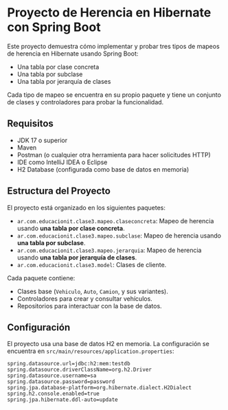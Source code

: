# Proyecto de Herencia en Hibernate con Spring Boot

Este proyecto demuestra cómo implementar y probar tres tipos de mapeos de herencia en Hibernate usando Spring Boot: 
- Una tabla por clase concreta
- Una tabla por subclase
- Una tabla por jerarquía de clases

Cada tipo de mapeo se encuentra en su propio paquete y tiene un conjunto de clases y controladores para probar la funcionalidad.

## Requisitos

- JDK 17 o superior
- Maven
- Postman (o cualquier otra herramienta para hacer solicitudes HTTP)
- IDE como IntelliJ IDEA o Eclipse
- H2 Database (configurada como base de datos en memoria)

## Estructura del Proyecto

El proyecto está organizado en los siguientes paquetes:

- `ar.com.educacionit.clase3.mapeo.claseconcreta`: Mapeo de herencia usando **una tabla por clase concreta**.
- `ar.com.educacionit.clase3.mapeo.subclase`: Mapeo de herencia usando **una tabla por subclase**.
- `ar.com.educacionit.clase3.mapeo.jerarquia`: Mapeo de herencia usando **una tabla por jerarquía de clases**.
- `ar.com.educacionit.clase3.model`: Clases de cliente.

Cada paquete contiene:
- Clases base (`Vehiculo`, `Auto`, `Camion`, y sus variantes).
- Controladores para crear y consultar vehículos.
- Repositorios para interactuar con la base de datos.

## Configuración

El proyecto usa una base de datos H2 en memoria. La configuración se encuentra en `src/main/resources/application.properties`:

```properties
spring.datasource.url=jdbc:h2:mem:testdb
spring.datasource.driverClassName=org.h2.Driver
spring.datasource.username=sa
spring.datasource.password=password
spring.jpa.database-platform=org.hibernate.dialect.H2Dialect
spring.h2.console.enabled=true
spring.jpa.hibernate.ddl-auto=update

